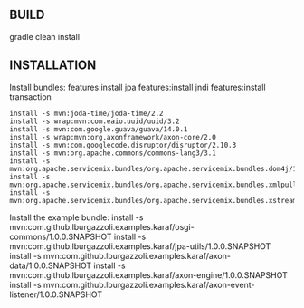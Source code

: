 
BUILD
--------------------------------------------------------------------------------

gradle clean install


INSTALLATION
--------------------------------------------------------------------------------

Install bundles:
    features:install jpa
    features:install jndi
    features:install transaction

    install -s mvn:joda-time/joda-time/2.2
    install -s wrap:mvn:com.eaio.uuid/uuid/3.2
    install -s mvn:com.google.guava/guava/14.0.1
    install -s wrap:mvn:org.axonframework/axon-core/2.0
    install -s mvn:com.googlecode.disruptor/disruptor/2.10.3
    install -s mvn:org.apache.commons/commons-lang3/3.1
    install -s mvn:org.apache.servicemix.bundles/org.apache.servicemix.bundles.dom4j/1.6.1_5
    install -s mvn:org.apache.servicemix.bundles/org.apache.servicemix.bundles.xmlpull/1.1.3.1_2
    install -s mvn:org.apache.servicemix.bundles/org.apache.servicemix.bundles.xstream/1.4.4_2

Install the example bundle:
    install -s mvn:com.github.lburgazzoli.examples.karaf/osgi-commons/1.0.0.SNAPSHOT
    install -s mvn:com.github.lburgazzoli.examples.karaf/jpa-utils/1.0.0.SNAPSHOT
    install -s mvn:com.github.lburgazzoli.examples.karaf/axon-data/1.0.0.SNAPSHOT
    install -s mvn:com.github.lburgazzoli.examples.karaf/axon-engine/1.0.0.SNAPSHOT
    install -s mvn:com.github.lburgazzoli.examples.karaf/axon-event-listener/1.0.0.SNAPSHOT
